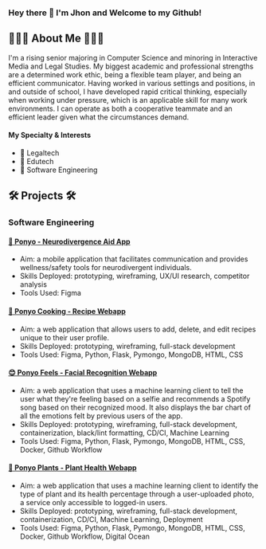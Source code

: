 ### Hey there 👋 I'm Jhon and Welcome to my Github!
## 👩🏻‍💻 About Me 👩🏻‍💻
I'm a rising senior majoring in Computer Science and minoring in Interactive Media and Legal Studies. My biggest academic and professional strengths are a determined work ethic, being a flexible team player, and being an efficient communicator. Having worked in various settings and positions, in and outside of school, I have developed rapid critical thinking, especially when working under pressure, which is an applicable skill for many work environments. I can operate as both a cooperative teammate and an efficient leader given what the circumstances demand. 

#### My Specialty & Interests
- 🔵 Legaltech
- 🔵 Edutech
- 🔵 Software Engineering

## 🛠️ Projects 🛠️
### Software Engineering
#### [🧠 Ponyo - Neurodivergence Aid App](https://github.com/jk021227/workportfolio/tree/main/Ponyo%20-%20Neurodivergence%20Aid)
* Aim: a mobile application that facilitates communication and provides wellness/safety tools for neurodivergent individuals.
* Skills Deployed: prototyping, wireframing, UX/UI research, competitor analysis
* Tools Used: Figma

#### [🍲 Ponyo Cooking - Recipe Webapp](https://github.com/jk021227/workportfolio/tree/main/Ponyo%20Cooking%20-%20Recipe%20webapp)
* Aim: a web application that allows users to add, delete, and edit recipes unique to their user profile.
* Skills Deployed: prototyping, wireframing, full-stack development
* Tools Used: Figma, Python, Flask, Pymongo, MongoDB, HTML, CSS

#### [😊 Ponyo Feels - Facial Recognition Webapp](https://github.com/jk021227/workportfolio/tree/main/Ponyo%20Feels%20-%20Containerized%20App%20w%3A%20Machine%20Learning%20Client)
* Aim: a web application that uses a machine learning client to tell the user what they're feeling based on a selfie and recommends a Spotify song based on their recognized mood. It also displays the bar chart of all the emotions felt by previous users of the app.
* Skills Deployed: prototyping, wireframing, full-stack development, containerization, black/lint formatting, CD/CI, Machine Learning
* Tools Used: Figma, Python, Flask, Pymongo, MongoDB, HTML, CSS, Docker, Github Workflow

#### [🌱 Ponyo Plants - Plant Health Webapp](https://github.com/jk021227/workportfolio/tree/main/Ponyo%20Plants%20-%20ML%20Droplet)
* Aim: a web application that uses a machine learning client to identify the type of plant and its health percentage through a user-uploaded photo, a service only accessible to logged-in users. 
* Skills Deployed: prototyping, wireframing, full-stack development, containerization, CD/CI, Machine Learning, Deployment
* Tools Used: Figma, Python, Flask, Pymongo, MongoDB, HTML, CSS, Docker, Github Workflow, Digital Ocean


